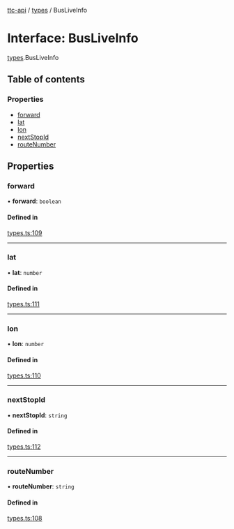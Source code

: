 [ttc-api](../README.md) / [types](../modules/types.md) / BusLiveInfo

# Interface: BusLiveInfo

[types](../modules/types.md).BusLiveInfo

## Table of contents

### Properties

- [forward](types.BusLiveInfo.md#forward)
- [lat](types.BusLiveInfo.md#lat)
- [lon](types.BusLiveInfo.md#lon)
- [nextStopId](types.BusLiveInfo.md#nextstopid)
- [routeNumber](types.BusLiveInfo.md#routenumber)

## Properties

### forward

• **forward**: `boolean`

#### Defined in

[types.ts:109](https://github.com/sunneydev/ttc-api/blob/72acd1f/src/types.ts#L109)

___

### lat

• **lat**: `number`

#### Defined in

[types.ts:111](https://github.com/sunneydev/ttc-api/blob/72acd1f/src/types.ts#L111)

___

### lon

• **lon**: `number`

#### Defined in

[types.ts:110](https://github.com/sunneydev/ttc-api/blob/72acd1f/src/types.ts#L110)

___

### nextStopId

• **nextStopId**: `string`

#### Defined in

[types.ts:112](https://github.com/sunneydev/ttc-api/blob/72acd1f/src/types.ts#L112)

___

### routeNumber

• **routeNumber**: `string`

#### Defined in

[types.ts:108](https://github.com/sunneydev/ttc-api/blob/72acd1f/src/types.ts#L108)
